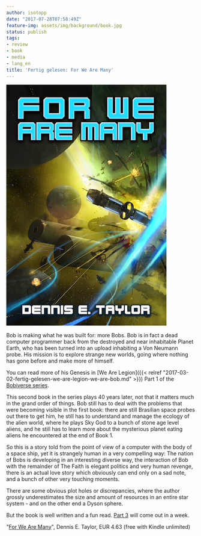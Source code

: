 ```yaml
---
author: isotopp
date: "2017-07-28T07:58:49Z"
feature-img: assets/img/background/book.jpg
status: publish
tags:
- review
- book
- media
- lang_en
title: 'Fertig gelesen: For We Are Many'
---
```

[![](/uploads/2017/07/wearemany_final_small.png)](https://www.amazon.de/Are-Many-Bobiverse-Book-English-ebook/dp/B01MZI77C0)

Bob is making what he was built for: more Bobs. Bob is in fact a
dead computer programmer back from the destroyed and near
inhabitable Planet Earth, who has been turned into an upload
inhabiting a Von Neumann probe. His mission is to explore
strange new worlds, going where nothing has gone before and make
more of himself. 

You can read more of his Genesis in
[We Are Legion]({{< relref "2017-03-02-fertig-gelesen-we-are-legion-we-are-bob.md" >}})
Part 1 of the 
[Bobiverse series](https://www.amazon.de/gp/product/B073DCB98Y/ref=series_rw_dp_sw).

This second book in the series plays 40 years later, not that it
matters much in the grand order of things. Bob still has to deal
with the problems that were becoming visible in the first book:
there are still Brasilian space probes out there to get him, he
still has to understand and manage the ecology of the alien
world, where he plays Sky God to a bunch of stone age level
aliens, and he still has to learn more about the mysterious
planet eating aliens he encountered at the end of Book 1.

So this is a story told from the point of view of a computer
with the body of a space ship, yet it is strangely human in a
very compelling way: The nation of Bobs is developing in an
interesting diverse way, the interaction of Bob with the
remainder of The Faith is elegant politics and very human
revenge, there is an actual love story which obviously can end
only on a sad note, and a bunch of other very touching moments.

There are some obvious plot holes or discrepancies, where the
author grossly underestimates the size and amount of resources
in an entire star system - and on the other end a Dyson sphere.

But the book is well written and a fun read. 
[Part 3](https://www.amazon.de/These-Worlds-Bobiverse-Book-English-ebook/dp/B0736185ZL)
will come out in a week. 

"[For We Are Many](https://www.amazon.de/dp/B01MZI77C0)", Dennis E. Taylor,
EUR 4.63 (free with Kindle unlimited)

